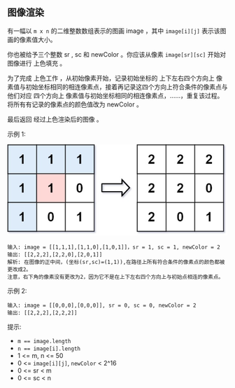 ## 图像渲染

有一幅以 `m x n` 的二维整数数组表示的图画 image ，其中 `image[i][j]` 表示该图画的像素值大小。

你也被给予三个整数 sr ,  sc 和 newColor 。你应该从像素 `image[sr][sc]` 开始对图像进行 上色填充 。

为了完成 上色工作 ，从初始像素开始，记录初始坐标的 上下左右四个方向上 像素值与初始坐标相同的相连像素点，接着再记录这四个方向上符合条件的像素点与他们对应 四个方向上 像素值与初始坐标相同的相连像素点，……，重复该过程。将所有有记录的像素点的颜色值改为 newColor 。

最后返回 经过上色渲染后的图像 。

示例 1:

![](../images/733.flood-fill.png)
```
输入: image = [[1,1,1],[1,1,0],[1,0,1]]，sr = 1, sc = 1, newColor = 2
输出: [[2,2,2],[2,2,0],[2,0,1]]
解析: 在图像的正中间，(坐标(sr,sc)=(1,1)),在路径上所有符合条件的像素点的颜色都被更改成2。
注意，右下角的像素没有更改为2，因为它不是在上下左右四个方向上与初始点相连的像素点。
```
示例 2:

```
输入: image = [[0,0,0],[0,0,0]], sr = 0, sc = 0, newColor = 2
输出: [[2,2,2],[2,2,2]]
```

提示:

* `m == image.length`
* `n == image[i].length`
* 1 <= m, n <= 50
* 0 <= `image[i][j]`, `newColor` < 2^16
* 0 <= sr < m
* 0 <= sc < n